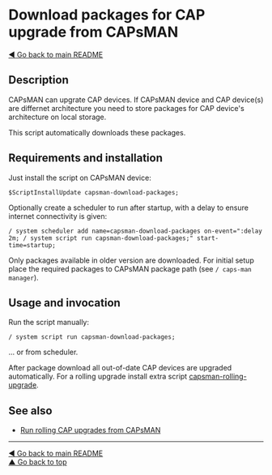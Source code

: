 Download packages for CAP upgrade from CAPsMAN
=============================================

[◀ Go back to main README](../README.md)

Description
-----------

CAPsMAN can upgrate CAP devices. If CAPsMAN device and CAP device(s) are
differnet architecture you need to store packages for CAP device's
architecture on local storage.

This script automatically downloads these packages.

Requirements and installation
-----------------------------

Just install the script on CAPsMAN device:

    $ScriptInstallUpdate capsman-download-packages;

Optionally create a scheduler to run after startup, with a delay to ensure
internet connectivity is given:

    / system scheduler add name=capsman-download-packages on-event=":delay 2m; / system script run capsman-download-packages;" start-time=startup;

Only packages available in older version are downloaded. For initial setup
place the required packages to CAPsMAN package path (see
`/ caps-man manager`).

Usage and invocation
--------------------

Run the script manually:

    / system script run capsman-download-packages;

... or from scheduler.

After package download all out-of-date CAP devices are upgraded automatically.
For a rolling upgrade install extra script
[capsman-rolling-upgrade](capsman-rolling-upgrade.md).

See also
--------

* [Run rolling CAP upgrades from CAPsMAN](capsman-rolling-upgrade.md)

---
[◀ Go back to main README](../README.md)  
[▲ Go back to top](#top)
